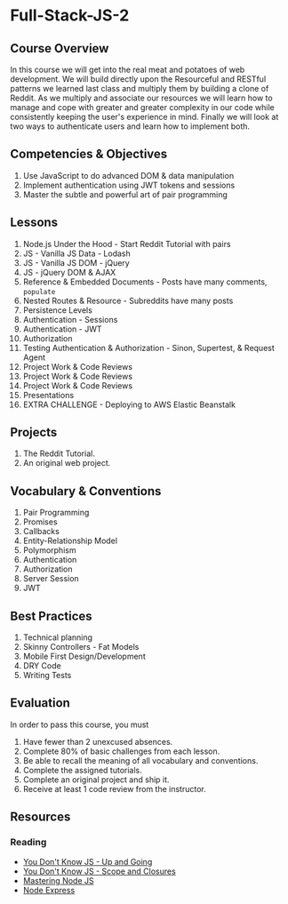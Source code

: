 # Full-Stack-JS-2

## Course Overview

In this course we will get into the real meat and potatoes of web development. We will build directly upon the Resourceful and RESTful patterns we learned last class and multiply them by building a clone of Reddit. As we multiply and associate our resources we will learn how to manage and cope with greater and greater complexity in our code while consistently keeping the user's experience in mind. Finally we will look at two ways to authenticate users and learn how to implement both.

## Competencies & Objectives

1. Use JavaScript to do advanced DOM & data manipulation
1. Implement authentication using JWT tokens and sessions
1. Master the subtle and powerful art of pair programming

## Lessons

1. Node.js Under the Hood - Start Reddit Tutorial with pairs
1. JS - Vanilla JS Data - Lodash
1. JS - Vanilla JS DOM - jQuery
1. JS - jQuery DOM & AJAX
1. Reference & Embedded Documents - Posts have many comments, `populate`
1. Nested Routes & Resource - Subreddits have many posts
1. Persistence Levels
1. Authentication - Sessions
1. Authentication - JWT
1. Authorization
1. Testing Authentication & Authorization - Sinon, Supertest, & Request Agent
1. Project Work & Code Reviews
1. Project Work & Code Reviews
1. Project Work & Code Reviews
1. Presentations
1. EXTRA CHALLENGE - Deploying to AWS Elastic Beanstalk

## Projects

1. The Reddit Tutorial.
1. An original web project.

## Vocabulary & Conventions

1. Pair Programming
1. Promises
1. Callbacks
1. Entity-Relationship Model
1. Polymorphism
1. Authentication
1. Authorization
1. Server Session
1. JWT

## Best Practices

1. Technical planning
1. Skinny Controllers - Fat Models
1. Mobile First Design/Development
1. DRY Code
1. Writing Tests

## Evaluation

In order to pass this course, you must

1. Have fewer than 2 unexcused absences.
1. Complete 80% of basic challenges from each lesson.
1. Be able to recall the meaning of all vocabulary and conventions.
1. Complete the assigned tutorials.
1. Complete an original project and ship it.
1. Receive at least 1 code review from the instructor.

## Resources 

### Reading 

- [You Don't Know JS - Up and Going](https://github.com/getify/You-Dont-Know-JS/blob/master/up%20&%20going/README.md#you-dont-know-js-up--going)
- [You Don't Know JS - Scope and Closures](https://github.com/getify/You-Dont-Know-JS/blob/master/scope%20&%20closures/README.md#you-dont-know-js-scope--closures)
- [Mastering Node JS](http://visionmedia.github.io/masteringnode/book.html)
- [Node Express ](https://anotheruiguy.gitbooks.io/nodeexpreslibsass_from-scratch/content/)
